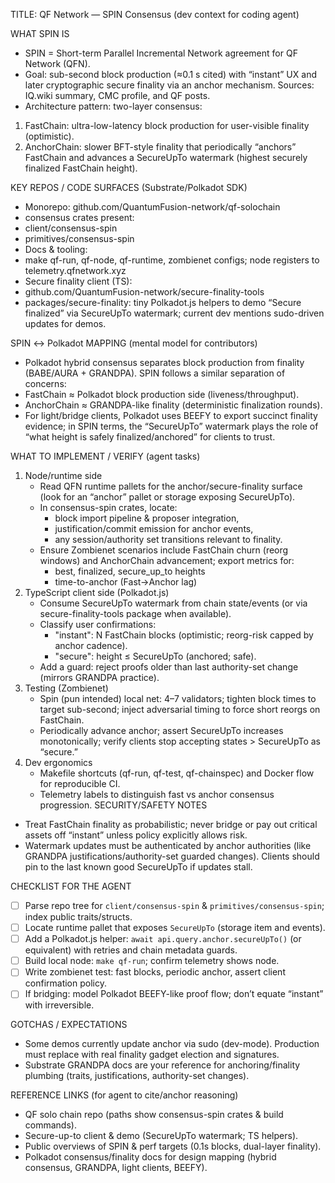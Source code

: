 TITLE: QF Network — SPIN Consensus (dev context for coding agent)

WHAT SPIN IS
- SPIN = Short-term Parallel Incremental Network agreement for QF Network (QFN).
- Goal: sub-second block production (≈0.1 s cited) with “instant” UX and later cryptographic secure finality via an
anchor mechanism. Sources: IQ.wiki summary, CMC profile, and QF posts.
- Architecture pattern: two-layer consensus:
 1. FastChain: ultra-low-latency block production for user-visible finality (optimistic).
1. AnchorChain: slower BFT-style finality that periodically “anchors” FastChain and advances a SecureUpTo watermark
(highest securely finalized FastChain height).

KEY REPOS / CODE SURFACES (Substrate/Polkadot SDK)
- Monorepo: github.com/QuantumFusion-network/qf-solochain
 - consensus crates present:
 - client/consensus-spin
 - primitives/consensus-spin
 - Docs & tooling:
 - make qf-run, qf-node, qf-runtime, zombienet configs; node registers to telemetry.qfnetwork.xyz
- Secure finality client (TS):
 - github.com/QuantumFusion-network/secure-finality-tools
- packages/secure-finality: tiny Polkadot.js helpers to demo “Secure finalized” via SecureUpTo watermark; current dev
mentions sudo-driven updates for demos.

SPIN ↔ Polkadot MAPPING (mental model for contributors)
- Polkadot hybrid consensus separates block production from finality (BABE/AURA + GRANDPA). SPIN follows a similar
separation of concerns:
 - FastChain ≈ Polkadot block production side (liveness/throughput).
 - AnchorChain ≈ GRANDPA-like finality (deterministic finalization rounds).
- For light/bridge clients, Polkadot uses BEEFY to export succinct finality evidence; in SPIN terms, the “SecureUpTo”
watermark plays the role of “what height is safely finalized/anchored” for clients to trust.

WHAT TO IMPLEMENT / VERIFY (agent tasks)
1. Node/runtime side
   - Read QFN runtime pallets for the anchor/secure-finality surface (look for an “anchor” pallet or storage exposing
     SecureUpTo).
   - In consensus-spin crates, locate:
     - block import pipeline & proposer integration,
     - justification/commit emission for anchor events,
     - any session/authority set transitions relevant to finality.
   - Ensure Zombienet scenarios include FastChain churn (reorg windows) and AnchorChain advancement; export metrics for:
     - best, finalized, secure_up_to heights
     - time-to-anchor (Fast→Anchor lag)
2. TypeScript client side (Polkadot.js)
   - Consume SecureUpTo watermark from chain state/events (or via secure-finality-tools package when available).
   - Classify user confirmations:
     - "instant": N FastChain blocks (optimistic; reorg-risk capped by anchor cadence).
     - "secure": height ≤ SecureUpTo (anchored; safe).
   - Add a guard: reject proofs older than last authority-set change (mirrors GRANDPA practice).
3. Testing (Zombienet)
   - Spin (pun intended) local net: 4–7 validators; tighten block times to target sub-second; inject adversarial timing
     to force short reorgs on FastChain.
   - Periodically advance anchor; assert SecureUpTo increases monotonically; verify clients stop accepting states >
     SecureUpTo as “secure.”
4. Dev ergonomics
   - Makefile shortcuts (qf-run, qf-test, qf-chainspec) and Docker flow for reproducible CI.
   - Telemetry labels to distinguish fast vs anchor consensus progression.
SECURITY/SAFETY NOTES
- Treat FastChain finality as probabilistic; never bridge or pay out critical assets off “instant” unless policy
explicitly allows risk.
- Watermark updates must be authenticated by anchor authorities (like GRANDPA justifications/authority-set guarded
changes). Clients should pin to the last known good SecureUpTo if updates stall.

CHECKLIST FOR THE AGENT
- [ ] Parse repo tree for `client/consensus-spin` & `primitives/consensus-spin`; index public traits/structs.
- [ ] Locate runtime pallet that exposes `SecureUpTo` (storage item and events).
- [ ] Add a Polkadot.js helper: `await api.query.anchor.secureUpTo()` (or equivalent) with retries and chain metadata
guards.
- [ ] Build local node: `make qf-run`; confirm telemetry shows node.
- [ ] Write zombienet test: fast blocks, periodic anchor, assert client confirmation policy.
- [ ] If bridging: model Polkadot BEEFY-like proof flow; don’t equate “instant” with irreversible.

GOTCHAS / EXPECTATIONS
- Some demos currently update anchor via sudo (dev-mode). Production must replace with real finality gadget election and
signatures.
- Substrate GRANDPA docs are your reference for anchoring/finality plumbing (traits, justifications, authority-set
changes).

REFERENCE LINKS (for agent to cite/anchor reasoning)
- QF solo chain repo (paths show consensus-spin crates & build commands).
- Secure-up-to client & demo (SecureUpTo watermark; TS helpers).
- Public overviews of SPIN & perf targets (0.1s blocks, dual-layer finality).
- Polkadot consensus/finality docs for design mapping (hybrid consensus, GRANDPA, light clients, BEEFY).
